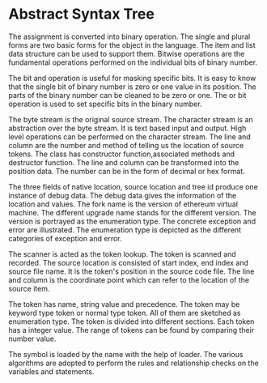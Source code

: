 # Abstract Syntax Tree

The assignment is converted into binary operation. The single and plural forms are two basic forms for the object in the language. The item and list data structure can be used to support them. Bitwise operations are the fundamental operations performed on the individual bits of binary number. 

The bit and operation is useful for masking specific bits. It is easy to know that the single bit of binary number is zero or one value in its position. The parts of the binary number can be cleaned to be zero or one. The or bit operation is used to set specific bits in the binary number. 

The byte stream is the original source stream. The character stream is an abstraction over the byte stream. It is text based input and output. High level operations can be performed on the character stream. The line and column are the number and method of telling us the location of source tokens. The class has constructor function,associated methods and destructor function. The line and column can be transformed into the position data. The number can be in the form of decimal or hex format. 

The three fields of native location, source location and tree id produce one instance of debug data. The debug data gives the information of the location and values. The fork name is the version of ethereum virtual machine. The different upgrade name stands for the different version. The version is portrayed as the enumeration type. The concrete exception and error are illustrated. The enumeration type is depicted as the different categories of exception and error.

The scanner is acted as the token lookup. The token is scanned and recorded. The source location is consisted of start index, end index and source file name. It is the token's position in the source code file. The line and column is the coordinate point which can refer to the location of the source item.

The token has name, string value and precedence. The token may be keyword type token or normal type token. All of them are sketched as enumeration type. The token is divided into different sections. Each token has a integer value. The range of tokens can be found by comparing their number value. 

The symbol is loaded by the name with the help of loader. The various algorithms are adopted to perform the rules and relationship checks on the variables and statements. 


